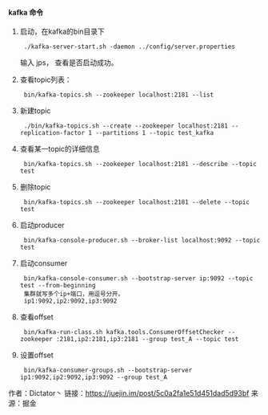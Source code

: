 #### kafka 命令

1. 启动，在kafka的bin目录下

   ```
    ./kafka-server-start.sh -daemon ../config/server.properties
   ```

   输入 jps， 查看是否启动成功。

2. 查看topic列表：

   ```
    bin/kafka-topics.sh --zookeeper localhost:2181 --list
   ```

3. 新建topic

   ```
    ./bin/kafka-topics.sh --create --zookeeper localhost:2181 --replication-factor 1 --partitions 1 --topic test_kafka
   
   ```

4. 查看某一topic的详细信息

   ```
    bin/kafka-topics.sh --zookeeper localhost:2181 --describe --topic test
   
   ```

5. 删除topic

   ```
    bin/kafka-topics.sh --zookeeper localhost:2181 --delete --topic test
   
   ```

6. 启动producer

   ```
    bin/kafka-console-producer.sh --broker-list localhost:9092 --topic test
   
   ```

7. 启动consumer

   ```
    bin/kafka-console-consumer.sh --bootstrap-server ip:9092 --topic test --from-beginning
    集群就写多个ip+端口，用逗号分开。
    ip1:9092,ip2:9092,ip3:9092 
   
   ```

8. 查看offset

   ```
    bin/kafka-run-class.sh kafka.tools.ConsumerOffsetChecker --zookeeper :2181,ip2:2181,ip3:2181 --group test_A --topic test
   
   ```

9. 设置offset

   ```
    bin/kafka-consumer-groups.sh --bootstrap-server ip1:9092,ip2:9092,ip3:9092 --group test_A
   ```


作者：Dictator丶
链接：https://juejin.im/post/5c0a2fa1e51d451dad5d93bf
来源：掘金